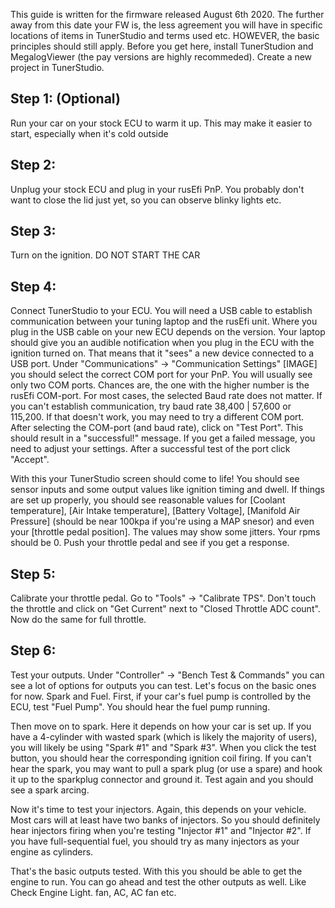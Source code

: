 This guide is written for the firmware released August 6th 2020. The further away from this date your FW is, the less agreement you will have in specific locations of items in TunerStudio and terms used etc. HOWEVER, the basic principles should still apply. Before you get here, install TunerStudion and MegalogViewer (the pay versions are highly recommeded). Create a new project in TunerStudio. 

## Step 1: (Optional) 
Run your car on your stock ECU to warm it up. This may make it easier to start, especially when it's cold outside

## Step 2:
Unplug your stock ECU and plug in your rusEfi PnP. You probably don't want to close the lid just yet, so you can observe blinky lights etc. 

## Step 3: 
Turn on the ignition. DO NOT START THE CAR

## Step 4:
Connect TunerStudio to your ECU. You will need a USB cable to establish communication between your tuning laptop and the rusEfi unit. Where you plug in the USB cable on your new ECU depends on the version. Your laptop should give you an audible notification when you plug in the ECU with the ignition turned on. That means that it "sees" a new device connected to a USB port.
Under "Communications" -> "Communication Settings" [IMAGE] you should select the correct COM port for your PnP. You will usually see only two COM ports. Chances are, the one with the higher number is the rusEfi COM-port. For most cases, the selected Baud rate does not matter. If you can't establish communication, try baud rate 38,400 | 57,600 or 115,200. If that doesn't work, you may need to try a different COM port. 
After selecting the COM-port (and baud rate), click on "Test Port". This should result in a "successful!" message. If you get a failed message, you need to adjust your settings. After a successful test of the port click "Accept".

With this your TunerStudio screen should come to life! You should see sensor inputs and some output values like ignition timing and dwell. If things are set up properly, you should see reasonable values for [Coolant temperature], [Air Intake temperature], [Battery Voltage], [Manifold Air Pressure] (should be near 100kpa if you're using a MAP snesor) and even your [throttle pedal position]. The values may show some jitters. Your rpms should be 0. Push your throttle pedal and see if you get a response. 

## Step 5:
Calibrate your throttle pedal. Go to "Tools" -> "Calibrate TPS". Don't touch the throttle and click on "Get Current" next to "Closed Throttle ADC count". Now do the same for full throttle.

## Step 6:
Test your outputs. Under "Controller" -> "Bench Test & Commands" you can see a lot of options for outputs you can test. Let's focus on the basic ones for now. Spark and Fuel. First, if your car's fuel pump is controlled by the ECU, test "Fuel Pump". You should hear the fuel pump running. 

Then move on to spark. Here it depends on how your car is set up. If you have a 4-cylinder with wasted spark (which is likely the majority of users), you will likely be using "Spark #1" and "Spark #3". When you click the test button, you should hear the corresponding ignition coil firing. If you can't hear the spark, you may want to pull a spark plug (or use a spare) and hook it up to the sparkplug connector and ground it. Test again and you should see a spark arcing. 

Now it's time to test your injectors. Again, this depends on your vehicle. Most cars will at least have two banks of injectors. So you should definitely hear injectors firing when you're testing "Injector #1" and "Injector #2". If you have full-sequential fuel, you should try as many injectors as your engine as cylinders.

That's the basic outputs tested. With this you should be able to get the engine to run. You can go ahead and test the other outputs as well. Like Check Engine Light. fan, AC, AC fan etc.
